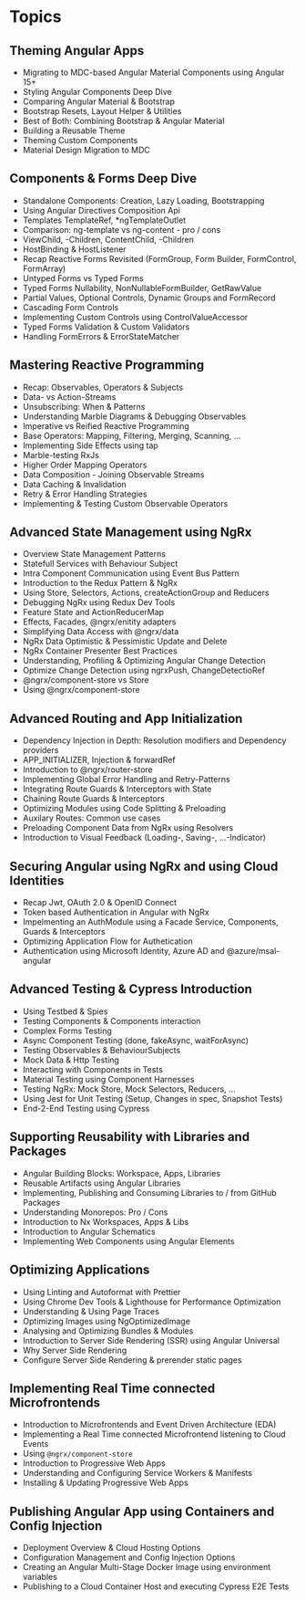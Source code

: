# Topics

## Theming Angular Apps

- Migrating to MDC-based Angular Material Components using Angular 15+
- Styling Angular Components Deep Dive
- Comparing Angular Material & Bootstrap
- Bootstrap Resets, Layout Helper & Utilities
- Best of Both: Combining Bootstrap & Angular Material
- Building a Reusable Theme
- Theming Custom Components
- Material Design Migration to MDC

## Components & Forms Deep Dive

- Standalone Components: Creation, Lazy Loading, Bootstrapping
- Using Angular Directives Composition Api
- Templates TemplateRef, *ngTemplateOutlet
- Comparison: ng-template vs ng-content - pro / cons
- ViewChild, -Children, ContentChild, -Children
- HostBinding & HostListener
- Recap Reactive Forms Revisited (FormGroup, Form Builder, FormControl, FormArray)
- Untyped Forms vs Typed Forms 
- Typed Forms Nullability, NonNullableFormBuilder, GetRawValue
- Partial Values, Optional Controls, Dynamic Groups and FormRecord
- Cascading Form Controls
- Implementing Custom Controls using ControlValueAccessor
- Typed Forms Validation & Custom Validators
- Handling FormErrors & ErrorStateMatcher

## Mastering Reactive Programming

- Recap: Observables, Operators & Subjects
- Data- vs Action-Streams
- Unsubscribing: When & Patterns
- Understanding Marble Diagrams & Debugging Observables
- Imperative vs Reified Reactive Programming
- Base Operators: Mapping, Filtering, Merging, Scanning, ...
- Implementing Side Effects using tap
- Marble-testing RxJs
- Higher Order Mapping Operators
- Data Composition - Joining Observable Streams
- Data Caching & Invalidation
- Retry & Error Handling Strategies
- Implementing & Testing Custom Observable Operators

## Advanced State Management using NgRx

- Overview State Management Patterns
- Statefull Services with Behaviour Subject
- Intra Component Communication using Event Bus Pattern
- Introduction to the Redux Pattern & NgRx
- Using Store, Selectors, Actions, createActionGroup and Reducers
- Debugging NgRx using Redux Dev Tools
- Feature State and ActionReducerMap
- Effects, Facades, @ngrx/enitity adapters
- Simplifying Data Access with @ngrx/data
- NgRx Data Optimistic & Pessimistic Update and Delete
- NgRx Container Presenter Best Practices
- Understanding, Profiling & Optimizing Angular Change Detection
- Optimize Change Detection using ngrxPush, ChangeDetectioRef
- @ngrx/component-store vs Store
- Using @ngrx/component-store

## Advanced Routing and App Initialization

- Dependency Injection in Depth: Resolution modifiers and Dependency providers
- APP_INITIALIZER, Injection & forwardRef
- Introduction to @ngrx/router-store
- Implementing Global Error Handling and Retry-Patterns
- Integrating Route Guards & Interceptors with State
- Chaining Route Guards & Interceptors
- Optimizing Modules using Code Splitting & Preloading
- Auxilary Routes: Common use cases
- Preloading Component Data from NgRx using Resolvers
- Introduction to Visual Feedback (Loading-, Saving-, ...-Indicator)

## Securing Angular using NgRx and using Cloud Identities

- Recap Jwt, OAuth 2.0 & OpenID Connect
- Token based Authentication in Angular with NgRx
- Impelmenting an AuthModule using a Facade Service, Components, Guards & Interceptors
- Optimizing Application Flow for Authetication
- Authentication using Microsoft Identity, Azure AD and @azure/msal-angular

## Advanced Testing & Cypress Introduction

- Using Testbed & Spies
- Testing Components & Components interaction
- Complex Forms Testing
- Async Component Testing (done, fakeAsync, waitForAsync)
- Testing Observables & BehaviourSubjects
- Mock Data & Http Testing
- Interacting with Components in Tests
- Material Testing using Component Harnesses
- Testing NgRx: Mock Store, Mock Selectors, Reducers, ...
- Using Jest for Unit Testing (Setup, Changes in spec, Snapshot Tests)
- End-2-End Testing using Cypress

## Supporting Reusability with Libraries and Packages

- Angular Building Blocks: Workspace, Apps, Libraries
- Reusable Artifacts using Angular Libraries
- Implementing, Publishing and Consuming Libraries to / from GitHub Packages
- Understanding Monorepos: Pro / Cons
- Introduction to Nx Workspaces, Apps & Libs
- Introduction to Angular Schematics
- Implementing Web Components using Angular Elements

## Optimizing Applications

- Using Linting and Autoformat with Prettier
- Using Chrome Dev Tools & Lighthouse for Performance Optimization
- Understanding & Using Page Traces
- Optimizing Images using NgOptimizedImage 
- Analysing and Optimizing Bundles & Modules
- Introduction to Server Side Rendering (SSR) using Angular Universal
- Why Server Side Rendering
- Configure Server Side Rendering & prerender static pages

## Implementing Real Time connected Microfrontends

- Introduction to Microfrontends and Event Driven Architecture (EDA)
- Implementing a Real Time connected Microfrontend listening to Cloud Events
- Using `@ngrx/component-store`
- Introduction to Progressive Web Apps
- Understanding and Configuring Service Workers & Manifests
- Installing & Updating Progressive Web Apps

## Publishing Angular App using Containers and Config Injection

- Deployment Overview & Cloud Hosting Options
- Configuration Management and Config Injection Options
- Creating an Angular Multi-Stage Docker Image using environment variables
- Publishing to a Cloud Container Host and executing Cypress E2E Tests
